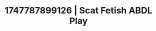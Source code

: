 ---
categories:
- AI lover POV
- Erogenous zones
- Latina
- Anime
- Safe for work
image: /assets/images/1747787899126.jpg
layout: post
seo:
  description: Featured content with high-quality ABDL Play, Scat Fetish. HD images
    available.
  keywords: ABDL Play, Scat Fetish
  og_image: /assets/images/1747787899126.jpg
  schema_type: VisualArtwork
tags:
- '#1747787899126'
- ABDL Play
- Scat Fetish
title: 1747787899126 | Scat Fetish ABDL Play
---